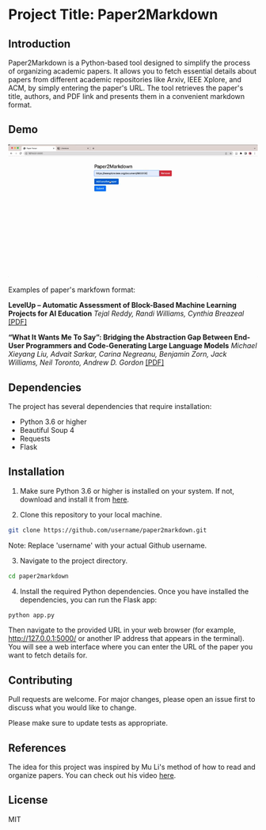 # Project Title: Paper2Markdown

## Introduction
Paper2Markdown is a Python-based tool designed to simplify the process of organizing academic papers. It allows you to fetch essential details about papers from different academic repositories like Arxiv, IEEE Xplore, and ACM, by simply entering the paper's URL. The tool retrieves the paper's title, authors, and PDF link and presents them in a convenient markdown format.

## Demo

![Demo GIF](./demo.gif)

Examples of paper's markfown format:

**LevelUp – Automatic Assessment of Block-Based Machine Learning Projects for AI Education** <em>Tejal Reddy, Randi Williams, Cynthia Breazeal</em> [[PDF]](https://ieeexplore.ieee.org/stamp/stamp.jsp?tp=&amp;arnumber=9833130)

**“What It Wants Me To Say”: Bridging the Abstraction Gap Between End-User Programmers and Code-Generating Large Language Models** <em>Michael Xieyang Liu, Advait Sarkar, Carina Negreanu, Benjamin Zorn, Jack Williams, Neil Toronto, Andrew D. Gordon</em> [[PDF]](https://dl.acm.org/doi/pdf/10.1145/3544548.3580817)




## Dependencies
The project has several dependencies that require installation:
- Python 3.6 or higher
- Beautiful Soup 4
- Requests
- Flask

## Installation

1. Make sure Python 3.6 or higher is installed on your system. If not, download and install it from [here](https://www.python.org/downloads/).

2. Clone this repository to your local machine. 
```bash
git clone https://github.com/username/paper2markdown.git
```
Note: Replace 'username' with your actual Github username.

3. Navigate to the project directory.
```bash
cd paper2markdown
```

4. Install the required Python dependencies.
Once you have installed the dependencies, you can run the Flask app:
```bash
python app.py
```
Then navigate to the provided URL in your web browser (for example, http://127.0.0.1:5000/ or another IP address that appears in the terminal). You will see a web interface where you can enter the URL of the paper you want to fetch details for.

## Contributing
Pull requests are welcome. For major changes, please open an issue first to discuss what you would like to change.

Please make sure to update tests as appropriate.

## References

The idea for this project was inspired by Mu Li's method of how to read and organize papers. You can check out his video [here](https://www.youtube.com/watch?v=q1G0xZCqYxY).


## License
MIT
